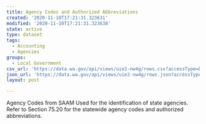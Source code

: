 ```yaml
---
title: Agency Codes and Authorized Abbreviations
created: '2020-11-10T17:21:31.323631'
modified: '2020-11-10T17:21:31.323638'
state: active
type: dataset
tags:
  - Accounting
  - Agencies
groups:
  - Local Government
csv_url: 'https://data.wa.gov/api/views/uie2-nw4g/rows.csv?accessType=DOWNLOAD'
json_url: 'https://data.wa.gov/api/views/uie2-nw4g/rows.json?accessType=DOWNLOAD'
layout: post

---
```

Agency Codes from SAAM
Used for the identification of state agencies.  Refer to 
Section 75.20 for the statewide agency codes and authorized abbreviations.
